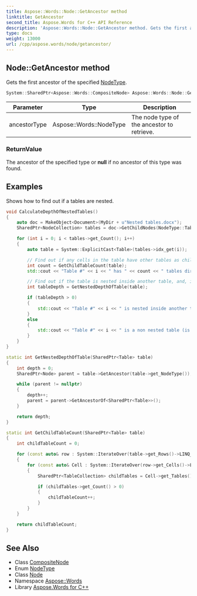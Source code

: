 ```yaml
---
title: Aspose::Words::Node::GetAncestor method
linktitle: GetAncestor
second_title: Aspose.Words for C++ API Reference
description: 'Aspose::Words::Node::GetAncestor method. Gets the first ancestor of the specified NodeType in C++.'
type: docs
weight: 13000
url: /cpp/aspose.words/node/getancestor/
---
```

## Node::GetAncestor method


Gets the first ancestor of the specified [NodeType](../../nodetype/).

```cpp
System::SharedPtr<Aspose::Words::CompositeNode> Aspose::Words::Node::GetAncestor(Aspose::Words::NodeType ancestorType)
```


| Parameter | Type | Description |
| --- | --- | --- |
| ancestorType | Aspose::Words::NodeType | The node type of the ancestor to retrieve. |

### ReturnValue

The ancestor of the specified type or **null** if no ancestor of this type was found.

## Examples



Shows how to find out if a tables are nested. 
```cpp
void CalculateDepthOfNestedTables()
{
    auto doc = MakeObject<Document>(MyDir + u"Nested tables.docx");
    SharedPtr<NodeCollection> tables = doc->GetChildNodes(NodeType::Table, true);

    for (int i = 0; i < tables->get_Count(); i++)
    {
        auto table = System::ExplicitCast<Table>(tables->idx_get(i));

        // Find out if any cells in the table have other tables as children.
        int count = GetChildTableCount(table);
        std::cout << "Table #" << i << " has " << count << " tables directly within its cells" << std::endl;

        // Find out if the table is nested inside another table, and, if so, at what depth.
        int tableDepth = GetNestedDepthOfTable(table);

        if (tableDepth > 0)
        {
            std::cout << "Table #" << i << " is nested inside another table at depth of " << tableDepth << std::endl;
        }
        else
        {
            std::cout << "Table #" << i << " is a non nested table (is not a child of another table)" << std::endl;
        }
    }
}

static int GetNestedDepthOfTable(SharedPtr<Table> table)
{
    int depth = 0;
    SharedPtr<Node> parent = table->GetAncestor(table->get_NodeType());

    while (parent != nullptr)
    {
        depth++;
        parent = parent->GetAncestorOf<SharedPtr<Table>>();
    }

    return depth;
}

static int GetChildTableCount(SharedPtr<Table> table)
{
    int childTableCount = 0;

    for (const auto& row : System::IterateOver(table->get_Rows()->LINQ_OfType<SharedPtr<Row>>()))
    {
        for (const auto& Cell : System::IterateOver(row->get_Cells()->LINQ_OfType<SharedPtr<Cell>>()))
        {
            SharedPtr<TableCollection> childTables = Cell->get_Tables();

            if (childTables->get_Count() > 0)
            {
                childTableCount++;
            }
        }
    }

    return childTableCount;
}
```

## See Also

* Class [CompositeNode](../../compositenode/)
* Enum [NodeType](../../nodetype/)
* Class [Node](../)
* Namespace [Aspose::Words](../../)
* Library [Aspose.Words for C++](../../../)
